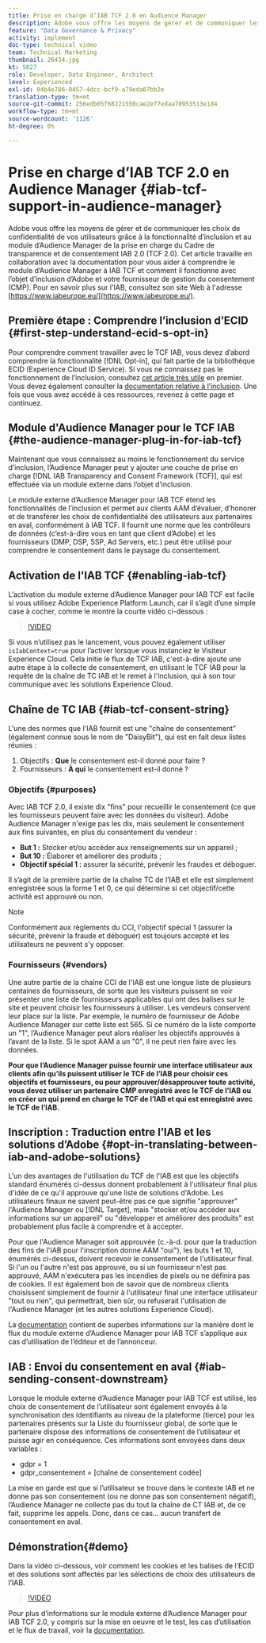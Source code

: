 ```yaml
---
title: Prise en charge d’IAB TCF 2.0 en Audience Manager
description: Adobe vous offre les moyens de gérer et de communiquer les choix de confidentialité de vos utilisateurs grâce à la fonctionnalité d’inclusion et au module d’Audience Manager de la prise en charge du Cadre de transparence et de consentement IAB 2.0 (TCF 2.0). Cet article travaille en collaboration avec la documentation pour vous aider à comprendre le module d’Audience Manager à IAB TCF et comment il fonctionne avec l’objet d’inclusion d’Adobe et votre fournisseur de gestion du consentement (CMP).
feature: "Data Governance & Privacy"
activity: implement
doc-type: technical video
team: Technical Marketing
thumbnail: 26434.jpg
kt: 5027
role: Developer, Data Engineer, Architect
level: Experienced
exl-id: 04b4e786-0457-4dcc-bcf9-a79eda67bb2e
translation-type: tm+mt
source-git-commit: 256edb05f68221550cae2ef7edaa70953513e1d4
workflow-type: tm+mt
source-wordcount: '1126'
ht-degree: 0%

---
```


# Prise en charge d’IAB TCF 2.0 en Audience Manager {#iab-tcf-support-in-audience-manager}

Adobe vous offre les moyens de gérer et de communiquer les choix de confidentialité de vos utilisateurs grâce à la fonctionnalité d’inclusion et au module d’Audience Manager de la prise en charge du Cadre de transparence et de consentement IAB 2.0 (TCF 2.0). Cet article travaille en collaboration avec la documentation pour vous aider à comprendre le module d’Audience Manager à IAB TCF et comment il fonctionne avec l’objet d’inclusion d’Adobe et votre fournisseur de gestion du consentement (CMP). Pour en savoir plus sur l&#39;IAB, consultez son site Web à l&#39;adresse [https://www.iabeurope.eu/](https://www.iabeurope.eu/).

## Première étape : Comprendre l’inclusion d’ECID {#first-step-understand-ecid-s-opt-in}

Pour comprendre comment travailler avec le TCF IAB, vous devez d’abord comprendre la fonctionnalité [!DNL Opt-in], qui fait partie de la bibliothèque ECID (Experience Cloud ID Service). Si vous ne connaissez pas le fonctionnement de l’inclusion, consultez [cet article très utile](https://docs.adobe.com/content/help/en/core-services-learn/tutorials/id-service/use-opt-in-to-control-experience-cloud-activities-based-on-user-consent.html) en premier. Vous devez également consulter la [documentation relative à l’inclusion](https://docs.adobe.com/content/help/fr-FR/id-service/using/implementation/opt-in-service/optin-overview.html). Une fois que vous avez accédé à ces ressources, revenez à cette page et continuez.

## Module d&#39;Audience Manager pour le TCF IAB {#the-audience-manager-plug-in-for-iab-tcf}

Maintenant que vous connaissez au moins le fonctionnement du service d’inclusion, l’Audience Manager peut y ajouter une couche de prise en charge [!DNL IAB Transparency and Consent Framework (TCF)], qui est effectuée via un module externe dans l’objet d’inclusion.

Le module externe d’Audience Manager pour IAB TCF étend les fonctionnalités de l’inclusion et permet aux clients AAM d’évaluer, d’honorer et de transférer les choix de confidentialité des utilisateurs aux partenaires en aval, conformément à IAB TCF. Il fournit une norme que les contrôleurs de données (c’est-à-dire vous en tant que client d’Adobe) et les fournisseurs (DMP, DSP, SSP, Ad Servers, etc.) peut être utilisé pour comprendre le consentement dans le paysage du consentement.

## Activation de l&#39;IAB TCF {#enabling-iab-tcf}

L’activation du module externe d’Audience Manager pour IAB TCF est facile si vous utilisez Adobe Experience Platform Launch, car il s’agit d’une simple case à cocher, comme le montre la courte vidéo ci-dessous :

>[!VIDEO](https://video.tv.adobe.com/v/26433/?quality=12)

Si vous n’utilisez pas le lancement, vous pouvez également utiliser `isIabContext=true` pour l’activer lorsque vous instanciez le Visiteur Experience Cloud. Cela initie le flux de TCF IAB, c&#39;est-à-dire ajoute une autre étape à la collecte de consentement, en utilisant le TCF IAB pour la requête de la chaîne de TC IAB et le remet à l&#39;inclusion, qui à son tour communique avec les solutions Experience Cloud.

## Chaîne de TC IAB {#iab-tcf-consent-string}

L&#39;une des normes que l&#39;IAB fournit est une &quot;chaîne de consentement&quot; (également connue sous le nom de &quot;DaisyBit&quot;), qui est en fait deux listes réunies :

1. Objectifs : **Que** le consentement est-il donné pour faire ?
1. Fournisseurs : **À qui** le consentement est-il donné ?

### Objectifs {#purposes}

Avec IAB TCF 2.0, il existe dix &quot;fins&quot; pour recueillir le consentement (ce que les fournisseurs peuvent faire avec les données du visiteur). Adobe Audience Manager n&#39;exige pas les dix, mais seulement le consentement aux fins suivantes, en plus du consentement du vendeur :

* **But 1 :** Stocker et/ou accéder aux renseignements sur un appareil ;
* **But 10 :** Élaborer et améliorer des produits ;
* **Objectif spécial 1 :** assurer la sécurité, prévenir les fraudes et déboguer.

Il s’agit de la première partie de la chaîne TC de l’IAB et elle est simplement enregistrée sous la forme 1 et 0, ce qui détermine si cet objectif/cette activité est approuvé ou non.

>[!NOTE]
>
>Conformément aux règlements du CCI, l&#39;objectif spécial 1 (assurer la sécurité, prévenir la fraude et déboguer) est toujours accepté et les utilisateurs ne peuvent s&#39;y opposer.

### Fournisseurs {#vendors}

Une autre partie de la chaîne CCI de l&#39;IAB est une longue liste de plusieurs centaines de fournisseurs, de sorte que les visiteurs puissent se voir présenter une liste de fournisseurs applicables qui ont des balises sur le site et peuvent choisir les fournisseurs à utiliser. Les vendeurs conservent leur place sur la liste. Par exemple, le numéro de fournisseur de Adobe Audience Manager sur cette liste est 565. Si ce numéro de la liste comporte un &quot;1&quot;, l’Audience Manager peut alors réaliser les objectifs approuvés à l’avant de la liste. Si le spot AAM a un &quot;0&quot;, il ne peut rien faire avec les données.

**Pour que l’Audience Manager puisse fournir une interface utilisateur aux clients afin qu’ils puissent utiliser le TCF de l’IAB pour choisir ces objectifs et fournisseurs, ou pour approuver/désapprouver toute activité, vous devez utiliser un partenaire CMP enregistré avec le TCF de l’IAB ou en créer un qui prend en charge le TCF de l’IAB et qui est enregistré avec le TCF de l’IAB.**

## Inscription : Traduction entre l’IAB et les solutions d’Adobe {#opt-in-translating-between-iab-and-adobe-solutions}

L&#39;un des avantages de l&#39;utilisation du TCF de l&#39;IAB est que les objectifs standard énumérés ci-dessus donnent probablement à l&#39;utilisateur final plus d&#39;idée de ce qu&#39;il approuve qu&#39;une liste de solutions d&#39;Adobe. Les utilisateurs finaux ne savent peut-être pas ce que signifie &quot;approuver&quot; l&#39;Audience Manager ou [!DNL Target], mais &quot;stocker et/ou accéder aux informations sur un appareil&quot; ou &quot;développer et améliorer des produits&quot; est probablement plus facile à comprendre et à accepter.

Pour que l&#39;Audience Manager soit approuvée (c.-à-d. pour que la traduction des fins de l&#39;IAB pour l&#39;inscription donne AAM &quot;oui&quot;), les buts 1 et 10, énumérés ci-dessus, doivent recevoir le consentement de l&#39;utilisateur final. Si l&#39;un ou l&#39;autre n&#39;est pas approuvé, ou si un fournisseur n&#39;est pas approuvé, AAM n&#39;exécutera pas les incendies de pixels ou ne définira pas de cookies. Il est également bon de savoir que de nombreux clients choisissent simplement de fournir à l&#39;utilisateur final une interface utilisateur &quot;tout ou rien&quot;, qui permettrait, bien sûr, ou refuserait l&#39;utilisation de l&#39;Audience Manager (et les autres solutions Experience Cloud).

La [documentation](https://marketing.adobe.com/resources/help/en_US/aam/aam-iab-plugin.html) contient de superbes informations sur la manière dont le flux du module externe d’Audience Manager pour IAB TCF s’applique aux cas d’utilisation de l’éditeur et de l’annonceur.

## IAB : Envoi du consentement en aval {#iab-sending-consent-downstream}

Lorsque le module externe d’Audience Manager pour IAB TCF est utilisé, les choix de consentement de l’utilisateur sont également envoyés à la synchronisation des identifiants au niveau de la plateforme (tierce) pour les partenaires présents sur la Liste du fournisseur global, de sorte que le partenaire dispose des informations de consentement de l’utilisateur et puisse agir en conséquence. Ces informations sont envoyées dans deux variables :

* gdpr = 1
* gdpr_consentement = [chaîne de consentement codée]

La mise en garde est que si l’utilisateur se trouve dans le contexte IAB et ne donne pas son consentement (ou ne donne pas son consentement négatif), l’Audience Manager ne collecte pas du tout la chaîne de CT IAB et, de ce fait, supprime les appels. Donc, dans ce cas... aucun transfert de consentement en aval.

## Démonstration{#demo}

Dans la vidéo ci-dessous, voir comment les cookies et les balises de l’ECID et des solutions sont affectés par les sélections de choix des utilisateurs de l’IAB.

>[!VIDEO](https://video.tv.adobe.com/v/26434/?quality=12)

Pour plus d’informations sur le module externe d’Audience Manager pour IAB TCF 2.0, y compris sur la mise en oeuvre et le test, les cas d’utilisation et le flux de travail, voir la [documentation](https://docs.adobe.com/content/help/en/audience-manager/user-guide/overview/data-privacy/consent-management/aam-iab-plugin.html).
